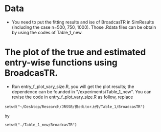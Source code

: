 # Data
- You need to put the fitting results and ise of BroadcasTR in SimResults (including the case n=500, 750, 1000). Those .Rdata files can be obtain by using the codes of Table_1_new. 


# The plot of the true and estimated entry-wise functions using BroadcasTR.  
- Run entry_f_plot_vary_size.R, you will get the plot results; the dependence can be founded in "/experiments/Table_1_new". You can revise the code in entry_f_plot_vary_size.R as follow, 
replace
```
setwd("~/Desktop/Research/JRSSB/换editor上传/Table_1/BroadcasTR")
```
by
```
setwd("./Table_1_new/BroadcasTR")
```




 



